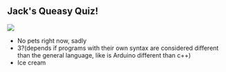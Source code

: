 ## Jack's Queasy Quiz!

![](https://t00.deviantart.net/CB2VhtgY1_ki27f3f8TIUXlKW60=/fit-in/700x350/filters:fixed_height(100,100):origin()/pre00/385e/th/pre/i/2015/266/a/d/queasy_pie_by_dusk2k-d99tl08.png)

* No pets right now, sadly
* 3?(depends if programs with their own syntax are considered different than the general language, like is Arduino different than c++)
* Ice cream
